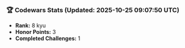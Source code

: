 ### 🏆 Codewars Stats (Updated: 2025-10-25 09:07:50 UTC)

- **Rank:** 8 kyu
- **Honor Points:** 3
- **Completed Challenges:** 1
